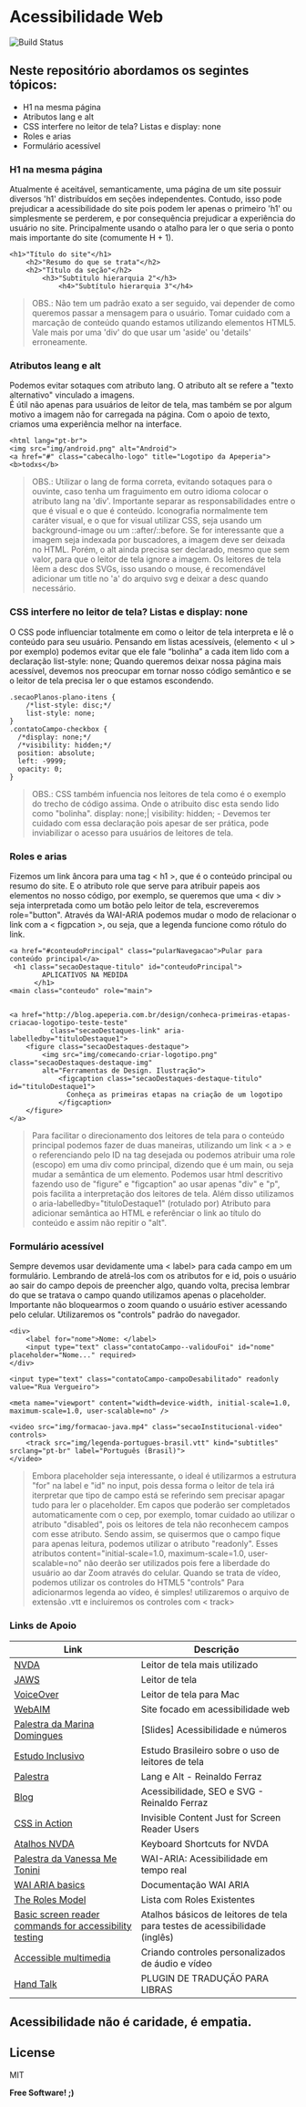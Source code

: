# Acessibilidade Web

![Build Status](https://travis-ci.org/joemccann/dillinger.svg)[](https://github.com/nathy-mesquita/web-accessibility-front-end)
## Neste repositório abordamos os segintes tópicos:

- H1 na mesma página
- Atributos lang e alt
- CSS interfere no leitor de tela? Listas e display: none
- Roles e arias
- Formulário acessível

### H1 na mesma página
Atualmente é aceitável, semanticamente, uma página de um site possuir diversos 'h1' distribuídos em seções independentes.
Contudo, isso pode prejudicar a acessibilidade do site pois podem ler apenas o primeiro 'h1' ou simplesmente se perderem, e por consequência prejudicar a experiência do usuário no site. Principalmente usando o atalho para ler o que seria o ponto mais importante do site (comumente H + 1).

```
<h1>"Título do site"</h1>
    <h2>"Resumo do que se trata"</h2>
    <h2>"Título da seção"</h2>
        <h3>"Subtitulo hierarquia 2"</h3>
            <h4>"Subtítulo hierarquia 3"</h4>
```
> OBS.: Não tem um padrão exato a ser seguido, vai depender de  como queremos passar a mensagem para o usuário.
>Tomar cuidado com a marcação de conteúdo quando estamos utilizando elementos HTML5. Vale mais por uma 'div' do que usar um 'aside' ou 'details' erroneamente. 


### Atributos leang e alt
Podemos evitar sotaques com atributo lang. O atributo alt se refere a "texto alternativo" vinculado a imagens.  
É útil não apenas para usuários de leitor de tela, mas também se por algum motivo a imagem não for carregada na página. 
Com o apoio de texto, criamos uma experiência melhor na interface.

```
<html lang="pt-br">
<img src="img/android.png" alt="Android">
<a href="#" class="cabecalho-logo" title="Logotipo da Apeperia">
<b>todxs</b>
```
>OBS.: Utilizar o lang de forma correta, evitando sotaques para o ouvinte, caso tenha um fraguimento em outro idioma colocar o atributo lang na 'div'.
>Importante separar as responsabilidades entre o que é visual e o que é conteúdo. 
>Iconografia normalmente tem caráter visual, e o que for visual utilizar CSS, seja usando um background-image ou um ::after/::before.
>Se for interessante que a imagem seja indexada por buscadores, a imagem deve ser deixada no HTML. Porém, o alt ainda precisa ser declarado, mesmo que sem valor, para que o leitor de tela ignore a imagem.
>Os leitores de tela lêem a desc dos SVGs, isso usando o mouse, é recomendável adicionar um title no 'a' do arquivo svg e deixar a desc quando necessário.

### CSS interfere no leitor de tela? Listas e display: none
O CSS pode influenciar totalmente em como o leitor de tela interpreta e lê o conteúdo para seu usuário.
Pensando em listas acessíveis, (elemento < ul > por exemplo) podemos evitar que ele fale “bolinha” a cada item lido com a declaração list-style: none;
Quando queremos deixar nossa página mais acessível, devemos nos preocupar em tornar nosso código semântico e se o leitor de tela precisa ler o que estamos escondendo.

```
.secaoPlanos-plano-itens {
    /*list-style: disc;*/
    list-style: none;
}
.contatoCampo-checkbox {
  /*display: none;*/
  /*visibility: hidden;*/
  position: absolute;
  left: -9999;
  opacity: 0;
}
```
>OBS.: CSS também infuencia nos leitores de tela como é o exemplo do trecho de código assima. Onde o atribuito disc esta sendo lido como "bolinha".
>display: none;| visibility: hidden; - Devemos ter cuidado com essa declaração pois apesar de ser prática, pode inviabilizar o acesso para usuários de leitores de tela.

### Roles e arias
Fizemos um link âncora para uma tag < h1 >, que é o conteúdo principal ou resumo do site.
E o atributo role que serve para atribuir papeis aos elementos no nosso código, por exemplo, se queremos que uma < div > seja interpretada como um botão pelo leitor de tela, escreveremos role="button".
Através da WAI-ARIA podemos mudar o modo de relacionar o link com a < figpcation >, ou seja, que a legenda funcione como rótulo do link.

```
<a href="#conteudoPrincipal" class="pularNavegacao">Pular para conteúdo principal</a>
 <h1 class="secaoDestaque-titulo" id="conteudoPrincipal">
        APLICATIVOS NA MEDIDA
      </h1>
<main class="conteudo" role="main">


<a href="http://blog.apeperia.com.br/design/conheca-primeiras-etapas-criacao-logotipo-teste-teste"
          class="secaoDestaques-link" aria-labelledby="tituloDestaque1">
    <figure class="secaoDestaques-destaque">
        <img src="img/comecando-criar-logotipo.png" class="secaoDestaques-destaque-img"
        alt="Ferramentas de Design. Ilustração">
            <figcaption class="secaoDestaques-destaque-titulo" id="tituloDestaque1">
              Conheça as primeiras etapas na criação de um logotipo
            </figcaption>
    </figure>
</a>
```
>Para facilitar o direcionamento dos leitores de tela para o conteúdo principal podemos fazer de duas maneiras, utilizando um link < a > e o referenciando pelo ID na tag desejada 
>ou podemos atribuir uma role (escopo) em uma div como principal, dizendo que é um main, ou seja mudar a semântica de um elemento.
>Podemos usar html descritivo fazendo uso de "figure" e "figcaption" ao usar apenas "div" e "p", pois facilita a interpretação dos leitores de tela. Além disso utilizamos o 
>aria-labelledby="tituloDestaque1" (rotulado por) Atributo para adicionar semântica ao HTML e referênciar o link ao título do conteúdo e assim não repitir o "alt".

### Formulário acessível
Sempre devemos usar devidamente uma < label> para cada campo em um formulário. Lembrando de atrelá-los com os atributos for e id, pois o usuário ao sair do campo depois de preencher algo, quando volta, precisa lembrar do que se tratava o campo quando utilizamos apenas o placeholder.
Importante não bloquearmos o zoom quando o usuário estiver acessando pelo celular.
Utilizaremos os "controls" padrão do navegador.

```
<div>
    <label for="nome">Nome: </label>
    <input type="text" class="contatoCampo--validouFoi" id="nome" placeholder="Nome..." required>
</div>

<input type="text" class="contatoCampo-campoDesabilitado" readonly value="Rua Vergueiro">

<meta name="viewport" content="width=device-width, initial-scale=1.0, maximum-scale=1.0, user-scalable=no" />

<video src="img/formacao-java.mp4" class="secaoInstitucional-video" controls>
    <track src="img/legenda-portugues-brasil.vtt" kind="subtitles" srclang="pt-br" label="Português (Brasil)">
</video>

```
>Embora placeholder seja interessante, o ideal é utilizarmos a estrutura "for" na label e "id" no input, pois dessa forma o leitor de tela irá iterpretar que tipo de campo está se referindo sem precisar apagar tudo para ler o placeholder.
>Em capos que poderão ser completados automaticamente com o cep, por exemplo, tomar cuidado ao utilizar o atributo "disabled", pois os leitores de tela não reconhecem campos com esse atributo.
>Sendo assim, se quisermos que o campo fique para apenas leitura, podemos utilizar o atributo "readonly".
>Esses atributos content="initial-scale=1.0, maximum-scale=1.0, user-scalable=no" não deerão ser utilizados pois fere a liberdade do usuário ao dar Zoom através do celular.
>Quando se trata de vídeo, podemos utilizar os controles do HTML5 "controls"
>Para adicionarmos legenda ao vídeo, é simples! utilizaremos o arquivo de extensão .vtt e incluiremos os controles com  < track>


### Links de Apoio

| Link | Descrição |
| ------ | ------ |
|[NVDA](https://www.nvaccess.org/) |Leitor  de tela mais utilizado |
|[JAWS](https://www.freedomscientific.com/Products/software/JAWS/) |Leitor de tela |
|[VoiceOver](https://www.apple.com/br/accessibility/mac/vision/) |Leitor de tela  para Mac |
|[WebAIM](https://webaim.org/) |Site focado em acessibilidade web |
|[Palestra da Marina Domingues](https://pt.slideshare.net/MarinaDomingues7/acessibilidade-por-que-deixarmos-de-ser-amadores-para-um-pblico-que-espera-mais-de-ns)  |[Slides] Acessibilidade e números  |
|[Estudo Inclusivo](http://www.estudoinclusivo.com.br/) |Estudo Brasileiro sobre o uso de leitores de tela |
|[Palestra](https://www.youtube.com/watch?v=5FJJuEVt5sA)  |Lang e Alt - Reinaldo Ferraz  |
|[Blog](http://www.reinaldoferraz.com.br/acessibilidade-seo-e-svg/)  |Acessibilidade, SEO e SVG - Reinaldo Ferraz |
|[CSS in Action](https://webaim.org/techniques/css/invisiblecontent/)  |Invisible Content Just for Screen Reader Users  |
|[Atalhos NVDA](https://webaim.org/resources/shortcuts/nvda)  |Keyboard Shortcuts for NVDA  |
|[Palestra da Vanessa Me Tonini](https://www.youtube.com/watch?v=l_NBdzqYm44)  |WAI-ARIA: Acessibilidade em tempo real  |
|[WAI ARIA basics](https://developer.mozilla.org/en-US/docs/Learn/Accessibility/WAI-ARIA_basics#What_is_WAI-ARIA)  |Documentação WAI ARIA|
|[The Roles Model](https://www.w3.org/WAI/PF/aria/roles)  |Lista com Roles Existentes  |
|[Basic screen reader commands for accessibility testing](https://developer.paciellogroup.com/blog/2015/01/basic-screen-reader-commands-for-accessibility-testing/)  |Atalhos básicos de leitores de tela para testes de acessibilidade (inglês)  |
|[Accessible multimedia](https://developer.mozilla.org/en-US/docs/Learn/Accessibility/Multimedia#Creating_custom_audio_)  |Criando controles personalizados de áudio e vídeo  |
|[Hand Talk](https://www.handtalk.me/br)  |PLUGIN DE TRADUÇÃO PARA LIBRAS |



## Acessibilidade não é caridade, é empatia.


License
----

MIT


**Free Software! ;)**

